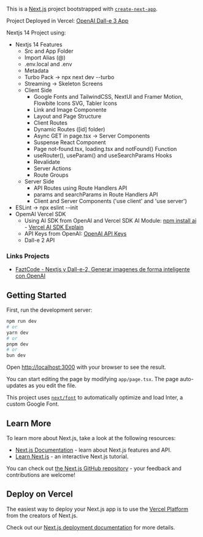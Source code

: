 This is a [Next.js](https://nextjs.org/) project bootstrapped with [`create-next-app`](https://github.com/vercel/next.js/tree/canary/packages/create-next-app).

Project Deployed in Vercel: [OpenAI Dall-e 3 App]()

Nextjs 14 Project using:

- Nextjs 14 Features
  - Src and App Folder
  - Import Alias (@)
  - .env.local and .env
  - Metadata
  - Turbo Pack -> npx next dev --turbo
  - Streaming -> Skeleton Screens
  - Client Side
    - Google Fonts and TailwindCSS, NextUI and Framer Motion, Flowbite Icons SVG, Tabler Icons
    - Link and Image Componente
    - Layout and Page Structure
    - Client Routes
    - Dynamic Routes ([id] folder)
    - Async GET in page.tsx -> Server Components
    - Suspense React Component
    - Page not-found.tsx, loading.tsx and notFound() Function
    - useRouter(), useParam() and useSearchParams Hooks
    - Revalidate
    - Server Actions
    - Route Groups
  - Server Side
    - API Routes using Route Handlers API
    - params and searchParams in Route Handlers API
    - Client and Server Components ('use client' and 'use server')
- ESLint -> npx eslint --init
- OpemAI Vercel SDK
  - Using AI SDK from OpenAI and Vercel SDK AI Module: [npm install ai](https://www.npmjs.com/package/ai) - [Vercel AI SDK Explain](https://vercel.com/blog/introducing-the-vercel-ai-sdk)
  - API Keys from OpenAI: [OpenAI API Keys](https://platform.openai.com/docs/introduction/gpts)
  - Dall-e 2 API

### Links Projects

- [FaztCode - Nextjs y Dall-e-2, Generar imagenes de forma inteligente con OpenAI](https://www.youtube.com/watch?v=eM9zu2tTOuc)

## Getting Started

First, run the development server:

```bash
npm run dev
# or
yarn dev
# or
pnpm dev
# or
bun dev
```

Open [http://localhost:3000](http://localhost:3000) with your browser to see the result.

You can start editing the page by modifying `app/page.tsx`. The page auto-updates as you edit the file.

This project uses [`next/font`](https://nextjs.org/docs/basic-features/font-optimization) to automatically optimize and load Inter, a custom Google Font.

## Learn More

To learn more about Next.js, take a look at the following resources:

- [Next.js Documentation](https://nextjs.org/docs) - learn about Next.js features and API.
- [Learn Next.js](https://nextjs.org/learn) - an interactive Next.js tutorial.

You can check out [the Next.js GitHub repository](https://github.com/vercel/next.js/) - your feedback and contributions are welcome!

## Deploy on Vercel

The easiest way to deploy your Next.js app is to use the [Vercel Platform](https://vercel.com/new?utm_medium=default-template&filter=next.js&utm_source=create-next-app&utm_campaign=create-next-app-readme) from the creators of Next.js.

Check out our [Next.js deployment documentation](https://nextjs.org/docs/deployment) for more details.
